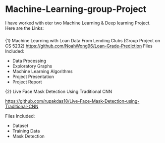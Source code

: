 # Machine-Learning-group-Project


I have worked with oter two Machine Learning & Deep learning Project.
Here are the Links:
#####
{1} Machine Learning with Loan Data From Lending Clubs (Group Project on CS 5232)
https://github.com/NoahWong96/Loan-Grade-Prediction
Files Included:
* Data Processing
* Exploratory Graphs
* Machine Learning Algorithms
* Project Presentation
* Project Report


{2} Live Face Mask Detection Using Traditional CNN


https://github.com/rupakdas18/Live-Face-Mask-Detection-using-Traditional-CNN

Files Included:
* Dataset
* Training Data
* Mask Detection



